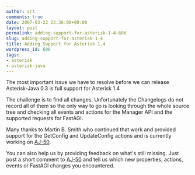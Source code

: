 ```yaml
---
author: srt
comments: true
date: 2007-03-22 23:36:00+00:00
layout: post
permalink: adding-support-for-asterisk-1-4-606
slug: adding-support-for-asterisk-1-4
title: Adding Support for Asterisk 1.4
wordpress_id: 606
tags:
- asterisk
- asterisk-java
---
```


The most important issue we have to resolve before we can release Asterisk-Java 0.3 is 
full support for Asterisk 1.4




The challenge is to find all changes. Unfortunately the Changelogs do not record all of them so the only way to go is looking through the whole source tree and checking all
events and actions for the Manager API and the supported requests for FastAGI.




Many thanks to Martin B. Smith who continued that work and provided support for
the GetConfig and UpdateConfig actions and is currently working on
[AJ-50](http://jira.reucon.org/browse/AJ-50).




You can also help us by providing feedback on what's still missing. Just post a
short comment to [AJ-50](http://jira.reucon.org/browse/AJ-50) and
tell us which new properties, actions, events or FastAGI changes you encountered.



